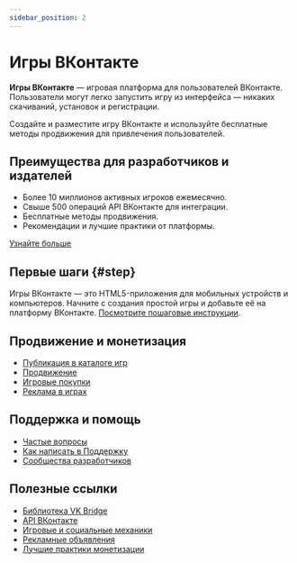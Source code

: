 ```yaml
---
sidebar_position: 2
---
```


# Игры ВКонтакте

**Игры ВКонтакте** &mdash; игровая платформа для пользователей ВКонтакте. Пользователи могут легко запустить игру из интерфейса &mdash; никаких скачиваний, установок и регистрации.

Создайте и разместите игру ВКонтакте и используйте бесплатные методы продвижения для привлечения пользователей.

## Преимущества для разработчиков и издателей

* Более 10 миллионов активных игроков ежемесячно.
* Свыше 500 операций API ВКонтакте для интеграции.
* Бесплатные методы продвижения.
* Рекомендации и лучшие практики от платформы.

[Узнайте больше](games/benefits)

## Первые шаги {#step}

Игры ВКонтакте &mdash; это HTML5-приложения для мобильных устройств и компьютеров. Начните с создания простой игры и добавьте её на платформу ВКонтакте. [Посмотрите пошаговые инструкции](games/getting-started).

## Продвижение и монетизация

* [Публикация в каталоге игр](games/catalog/moderation)
* [Продвижение](games/promotion/featured)
* [Игровые покупки](games/monetization/digital-goods)
* [Реклама в играх](games/monetization/ad/overview)

## Поддержка и помощь

* [Частые вопросы](games/faq)
* [Как написать в Поддержку](games/support)
* [Сообщества разработчиков](games/support#Сообщества%20разработчиков)
  
## Полезные ссылки

* [Библиотека VK Bridge](../vk-bridge/)
* [API ВКонтакте](https://dev.vk.com/reference)
* [Игровые и социальные механики](games/promotion/game-mechanics/overview)
* [Рекламные объявления](games/promotion/ad)
* [Лучшие практики монетизации](games/monetization/best-practices)
